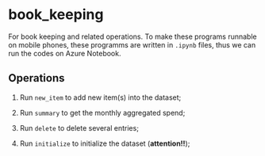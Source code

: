# book_keeping
 
For book keeping and related operations. To make these programs runnable on mobile phones, these programms are written in `.ipynb` files, thus we can run the codes on Azure Notebook.

## Operations

1. Run `new_item` to add new item(s) into the dataset;

2. Run `summary` to get the monthly aggregated spend;

3. Run `delete` to delete several entries;

4. Run `initialize` to initialize the dataset (**attention!!**);
